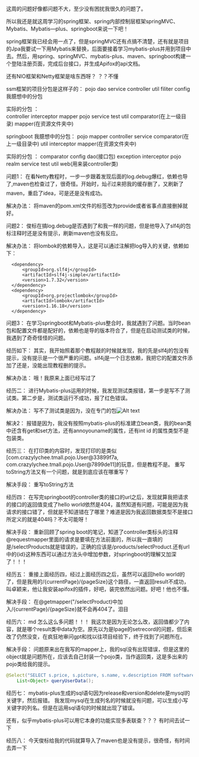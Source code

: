这周的问题好像都问题不大，至少没有困扰我很久的问题了。

所以我还是就这周学习的spring框架、spring内部控制层框架springMVC、Mybatis、Mybatis—plus、springboot来说一下吧！

spring框架我已经会用一点了，但是springMVC还有点搞不清楚，还有就是项目的Jpa我要试一下用Mybatis来替换，后面要接着学习mybatis-plus并用到项目中去。然后，用spring、springMVC、mybatis-plus、maven、springboot构建一个登陆注册页面，完成后台接口，并生成Apifox的api文档。

还有NIO框架和Netty框架是啥东西呀？  ？？不懂


ssm框架的项目分包是这样子的：  pojo dao service controller util filiter config 我臆想中的分包

实际的分包  ：  
controller   interceptor   mapper   pojo   service   test   util   comparator(在上一级目录)   mapper(在资源文件夹中)

springboot 
我臆想中的分包：  pojo   mapper   controller   service   comparator(在上一级目录中)   util   interceptor    mapper(在资源文件夹中)

实际的分包  ： 
comparator   config   dao(接口包)    exception   interceptor   pojo   realm   service    test   util   web(用来装controller类)   


问题1：   在看Netty教程时，一步一步跟着发现后面的log.debug爆红，依赖也导了,maven也检查过了，很奇怪。开始时，灿✌过来把我的缓存删了，又刷新了maven，重启了idea，可是还是没有成功。

解决办法：  将maven的pom.xml文件的<scope>标签改为provide或者省事点直接删掉就好。


问题2：   俊标在搞log.debug是否遇到了和我一样的问题，但是他导入了slf4j的包标注释时还是没有提示，刷新maven也没有反应。

解决办法： 将lombok的依赖导入，这是可以通过注解把log导入的关键，依赖如下：

      <dependency>
          <groupId>org.slf4j</groupId>
          <artifactId>slf4j-simple</artifactId>
          <version>1.7.32</version>
      </dependency>
      <dependency>
          <groupId>org.projectlombok</groupId>
          <artifactId>lombok</artifactId>
          <version>1.16.18</version>
      </dependency>

问题3： 在学习springboot和Mybatis-plus整合时，我就遇到了问题。当时bean包和配置文件都是配好的，依赖也是导的版本符合了，但是在启动测试类的时候，我遇到了奇奇怪怪的问题。

经历如下：   其实，我开始照着那个教程敲的时候就发现，我的先是slf4j的包没有提示，没有提示是一个很严重的问题。slf4j是一个日志依赖，我把它的配置文件添加了还是，没能出现教程删的提示。

解决办法：   哦！我原来上面已经写过了


经历二：    进行Mybatis-plus运用的时候，我发现测试类报错，第一步是写不了测试类。第二步是，测试类运行不成功，报了红色错误。

解决办法：  写不了测试类是因为，没在专门的包![Alt text](image-6.png)

解决2：  报错是因为，我没有按照mybatis-plus的标准建立bean类，我的bean类中还含有get和set方法，还有annoyouname的属性，还有int id 的属性类型不是包装类。


经历三：   在打印类的内容时，发现打印的是类似[com.crazylychee.tmall.pojo.User@33899f7a, com.crazylychee.tmall.pojo.User@7899de11]的玩意，但是教程不是。
重写toString方法又有一个问题，就是到底应该在哪重写？

解决手段：   重写toString方法


经历四：  在写完springboot的controller类的接口的url之后，发现就算我把请求的接口的返回值变成了hello world依然是404，虽然知道有问题，可能是因为我请求的接口错了，但就是不知道错在了哪里？难道是因为我返回数据类型不是接口所定义的就是404吗？不太可能呀！

解决手段：   重新回顾了spring boot的笔记，知道了controller类标头的注释@requestmapper里面的请求是要填在方法前面的，所以我一直填的是/selectProducts就是错误的，正确的应该是/products/selectProduct.还有url中的{id}这种东西可以通过方法头中增加参数，对springboot的理解又加深了！！！


经历五：   重接上面经历四，经过上面经历四之后，虽然可以返回hello world的了，但是我用的/{currentPage}/{pageSize}这个路径，一直返回result不成功，叫卓颖来，他让我安装apifox的插件，好吧，装完依然出问题。好吧！他也不懂。

解决手段：    在@getmapper("/selectProduct)中加入/{currentPage}/{pageSize}就不会再404了。泪目

经历六：   md 怎么这么多问题！！！  我这次是因为无论怎么改，返回值都少了内容，就是哪个result类中data为空。原先以为是Ipage的setrecord的问题，但后来改了仍然没变，在疯狂地审问gpt和找以往项目经验下，终于找到了问题所在。

解决手段：   问题原来出在我写的mapper上，我的sql没有出现错误，但是这里的object就是问题所在，应该去自己封装一个pojo类，当作返回类，这是多出来的pojo类给我的提示。
```java
@Select("SELECT s.price, s.picture, s.name, v.description FROM software s INNER JOIN version v ON s.id = v.sid;")
    List<Object> queryUserData();
```


经历七：  mybatis-plus生成的sql语句因为release和version和delete是mysql的关键字，然后报错。   我发现mysql在生成列名的时候就没有问题，可以生成小写关键字的列名。但是在运用sql语句的时候就出现了错误。

还有，似乎mybatis-plus可以用它本身的功能实现多表联查？？？   有时间去试一下

经历八：   今天俊标给我的代码就算导入了maven也是没有提示，很奇怪，有时间去弄一下





